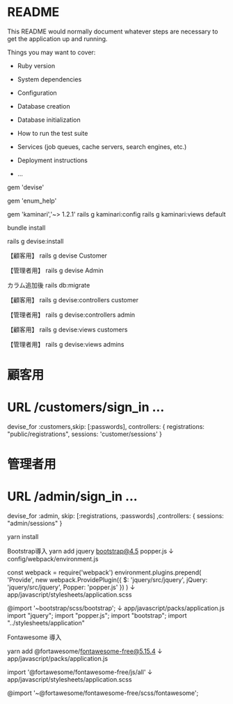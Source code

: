 # README

This README would normally document whatever steps are necessary to get the
application up and running.

Things you may want to cover:

* Ruby version

* System dependencies

* Configuration

* Database creation

* Database initialization

* How to run the test suite

* Services (job queues, cache servers, search engines, etc.)

* Deployment instructions

* ...


gem 'devise'

gem 'enum_help'

gem 'kaminari','~> 1.2.1'
rails g kaminari:config
rails g kaminari:views default

bundle install

rails g devise:install

【顧客用】
rails g devise Customer

【管理者用】
rails g devise Admin

カラム追加後
rails db:migrate

【顧客用】
rails g devise:controllers customer

【管理者用】
rails g devise:controllers admin

【顧客用】
rails g devise:views customers

【管理者用】
rails g devise:views admins

# 顧客用
# URL /customers/sign_in ...
devise_for :customers,skip: [:passwords], controllers: {
  registrations: "public/registrations",
  sessions: 'customer/sessions'
}

# 管理者用
# URL /admin/sign_in ...
devise_for :admin, skip: [:registrations, :passwords] ,controllers: {
  sessions: "admin/sessions"
}

yarn install

Bootstrap導入
yarn add jquery bootstrap@4.5 popper.js
↓
config/webpack/environment.js

const webpack = require('webpack')
environment.plugins.prepend(
  'Provide',
  new webpack.ProvidePlugin({
    $: 'jquery/src/jquery',
    jQuery: 'jquery/src/jquery',
    Popper: 'popper.js'
  })
)
↓
app/javascript/stylesheets/application.scss

@import '~bootstrap/scss/bootstrap';
↓
app/javascript/packs/application.js
import "jquery";
import "popper.js";
import "bootstrap";
import "../stylesheets/application"

Fontawesome 導入

yarn add @fortawesome/fontawesome-free@5.15.4
↓
app/javascript/packs/application.js

import '@fortawesome/fontawesome-free/js/all'
↓
app/javascript/stylesheets/application.scss

@import '~@fortawesome/fontawesome-free/scss/fontawesome';